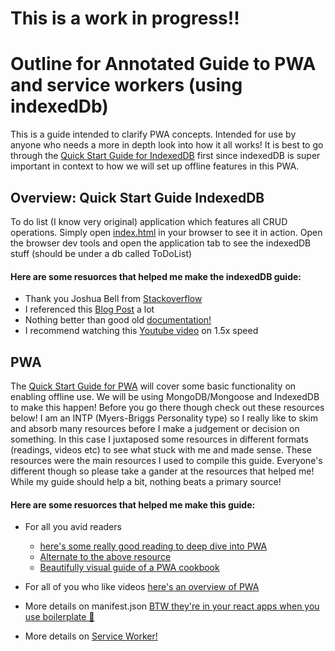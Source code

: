 # This is a work in progress!!

# Outline for Annotated Guide to PWA and service workers (using indexedDb) 

This is a guide intended to clarify PWA concepts. Intended for use by anyone who needs a more in depth look into how it all works! It is best to go through the [Quick Start Guide for IndexedDB](./quickStartIndexedDB/readme.md) first since indexedDB is super important in context to how we will set up offline features in this PWA.

## Overview: Quick Start Guide IndexedDB

To do list (I know very original) application which features all CRUD operations. Simply open [index.html](./quickStartIndexedDB/index.html) in your browser to see it in action. Open the browser dev tools and open the application tab to see the indexedDB stuff (should be under a db called ToDoList)

#### Here are some resuorces that helped me make the indexedDB guide:
- Thank you Joshua Bell from [Stackoverflow](https://stackoverflow.com/questions/61296252/failed-to-execute-put-on-idbobjectstore-the-transaction-has-finished "Updating was the hardest part!")
- I referenced this [Blog Post](https://itnext.io/indexeddb-your-second-step-towards-progressive-web-apps-pwa-dcbcd6cc2076 "Some typos in there but still good") a lot
- Nothing better than good old [documentation!](https://developer.mozilla.org/en-US/docs/Web/API/IndexedDB_API/Using_IndexedDB "I think I still used the blog more than this one")
- I recommend watching this [Youtube video](https://youtu.be/g4U5WRzHitM "I think I only referenced error syntax in this video") on 1.5x speed 

## PWA 

The [Quick Start Guide for PWA](./quickStartPWA/readme.md) will cover some basic functionality on enabling offline use. We will be using MongoDB/Mongoose and IndexedDB to make this happen! Before you go there though check out these resources below! I am an INTP (Myers-Briggs Personality type) so I really like to skim and absorb many resources before I make a judgement or decision on something. In this case I juxtaposed some resources in different formats (readings, videos etc) to see what stuck with me and made sense. These resources were the main resources I used to compile this guide. Everyone's different though so please take a gander at the resources that helped me! While my guide should help a bit, nothing beats a primary source! 

#### Here are some resuorces that helped me make this guide:

- For all you avid readers 
    - [here's some really good reading to deep dive into PWA](https://codelabs.developers.google.com/codelabs/your-first-pwapp/#0 "'It's like a movie but in my head!' -Sam Puckett from iCarly in that one episode IYKYK")
    - [Alternate to the above resource](https://developers.google.com/web/ilt/pwa/offline-quickstart "I like the Offline Quickstrart section!")
    - [Beautifully visual guide of a PWA cookbook](https://developers.google.com/web/fundamentals/instant-and-offline/offline-cookbook#on-activate "Graphs and charts and arrows oh my!")

- For all of you who like videos [here's an overview of PWA](https://youtu.be/cmGr0RszHc8 "He's using a Wii remote for the slides I love it")

- More details on manifest.json [BTW they're in your react apps when you use boilerplate 👀](https://web.dev/add-manifest/ "It's okay I didn't know either")
- More details on [Service Worker!](https://developers.google.com/web/ilt/pwa/introduction-to-service-worker "It's super new still get on those fundamental concepts!")